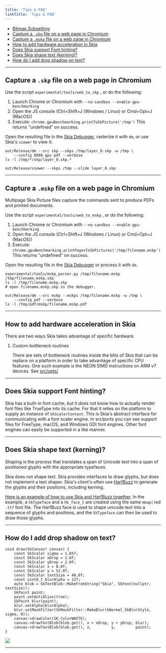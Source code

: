 ```yaml
---
title: 'Tips & FAQ'
linkTitle: 'Tips & FAQ'
---
```


- [Bitmap Subsetting](#bitmap-subsetting)
- [Capture a `.skp` file on a web page in Chromium](#skp-capture)
- [Capture a `.mskp` file on a web page in Chromium](#mskp-capture)
- [How to add hardware acceleration in Skia](#hw-acceleration)
- [Does Skia support Font hinting?](#font-hinting)
- [Does Skia shape text (kerning)?](#kerning)
- [How do I add drop shadow on text?](#text-shadow)

---

## <span id="skp-capture">Capture a `.skp` file on a web page in Chromium</span>

Use the script `experimental/tools/web_to_skp` , _or_ do the following:

1.  Launch Chrome or Chromium with `--no-sandbox --enable-gpu-benchmarking`
2.  Open the JS console (Ctrl+Shift+J (Windows / Linux) or Cmd+Opt+J (MacOS))
3.  Execute: `chrome.gpuBenchmarking.printToSkPicture('/tmp')` This returns
    "undefined" on success.

Open the resulting file in the [Skia Debugger](/docs/dev/tools/debugger),
rasterize it with `dm`, or use Skia's `viewer` to view it:

<!--?prettify lang=sh?-->

    out/Release/dm --src skp --skps /tmp/layer_0.skp -w /tmp \
        --config 8888 gpu pdf --verbose
    ls -l /tmp/*/skp/layer_0.skp.*

    out/Release/viewer --skps /tmp --slide layer_0.skp

---

## <span id="mskp-capture">Capture a `.mskp` file on a web page in Chromium</span>

Multipage Skia Picture files capture the commands sent to produce PDFs and
printed documents.

Use the script `experimental/tools/web_to_mskp` , _or_ do the following:

1.  Launch Chrome or Chromium with `--no-sandbox --enable-gpu-benchmarking`
2.  Open the JS console (Ctrl+Shift+J (Windows / Linux) or Cmd+Opt+J (MacOS))
3.  Execute:
    `chrome.gpuBenchmarking.printPagesToSkPictures('/tmp/filename.mskp')` This
    returns "undefined" on success.

Open the resulting file in the [Skia Debugger](/docs/dev/tools/debugger) or
process it with `dm`.

<!--?prettify lang=sh?-->

    experimental/tools/mskp_parser.py /tmp/filename.mskp /tmp/filename.mskp.skp
    ls -l /tmp/filename.mskp.skp
    # open filename.mskp.skp in the debugger.

    out/Release/dm --src mskp --mskps /tmp/filename.mskp -w /tmp \
        --config pdf --verbose
    ls -l /tmp/pdf/mskp/filename.mskp.pdf

---

## <span id="hw-acceleration">How to add hardware acceleration in Skia</span>

There are two ways Skia takes advantage of specific hardware.

1.  Custom bottleneck routines

    There are sets of bottleneck routines inside the blits of Skia that can be
    replace on a platform in order to take advantage of specific CPU features.
    One such example is the NEON SIMD instructions on ARM v7 devices. See
    [src/opts/](https://skia.googlesource.com/skia/+/master/src/opts/)

---

## <span id="font-hinting">Does Skia support Font hinting?</span>

Skia has a built-in font cache, but it does not know how to actually render font
files like TrueType into its cache. For that it relies on the platform to supply
an instance of `SkScalerContext`. This is Skia's abstract interface for
communicating with a font scaler engine. In src/ports you can see support files
for FreeType, macOS, and Windows GDI font engines. Other font engines can easily
be supported in a like manner.

---

## <span id="kerning">Does Skia shape text (kerning)?</span>

Shaping is the process that translates a span of Unicode text into a span of
positioned glyphs with the appropriate typefaces.

Skia does not shape text. Skia provides interfaces to draw glyphs, but does not
implement a text shaper. Skia's client's often use
[HarfBuzz](http://www.freedesktop.org/wiki/Software/HarfBuzz/) to generate the
glyphs and their positions, including kerning.

[Here is an example of how to use Skia and HarfBuzz together](https://github.com/aam/skiaex).
In the example, a `SkTypeface` and a `hb_face_t` are created using the same
`mmap()`ed `.ttf` font file. The HarfBuzz face is used to shape unicode text
into a sequence of glyphs and positions, and the `SkTypeface` can then be used
to draw those glyphs.

---

## <span id="text-shadow">How do I add drop shadow on text?</span>

<!--?prettify lang=cc?-->

    void draw(SkCanvas* canvas) {
        const SkScalar sigma = 1.65f;
        const SkScalar xDrop = 2.0f;
        const SkScalar yDrop = 2.0f;
        const SkScalar x = 8.0f;
        const SkScalar y = 52.0f;
        const SkScalar textSize = 48.0f;
        const uint8_t blurAlpha = 127;
        auto blob = SkTextBlob::MakeFromString("Skia", SkFont(nullptr, textSize));
        SkPaint paint;
        paint.setAntiAlias(true);
        SkPaint blur(paint);
        blur.setAlpha(blurAlpha);
        blur.setMaskFilter(SkMaskFilter::MakeBlur(kNormal_SkBlurStyle, sigma, 0));
        canvas->drawColor(SK_ColorWHITE);
        canvas->drawTextBlob(blob.get(), x + xDrop, y + yDrop, blur);
        canvas->drawTextBlob(blob.get(), x,         y,         paint);
    }

<a href='https://fiddle.skia.org/c/@text_shadow'><img src='https://fiddle.skia.org/i/@text_shadow_raster.png'></a>

---

<div style="margin-bottom:99%"></div>
